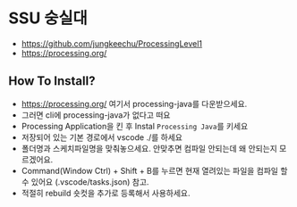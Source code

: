 
# SSU 숭실대

- https://github.com/jungkeechu/ProcessingLevel1
- https://processing.org/


## How To Install? 


- https://processing.org/ 여기서 processing-java를 다운받으세요.
- 그러면 cli에 processing-java가 없다고 떠요
- Processing Application을 킨 후 Instal ``Processing Java``를 키세요
- 저장되어 있는 기본 경로에서 vscode ./를 하세요
- 폴더명과 스케치파일명을 맞춰놓으세요. 안맞추면 컴파일 안되는데 왜 안되는지 모르겠어요.
- Command(Window Ctrl) + Shift + B를 누르면 현재 열려있는 파일을 컴파일 할 수 있어요 (.vscode/tasks.json) 참고.
- 적절히 rebuild 숏컷을 추가로 등록해서 사용하세요. 





